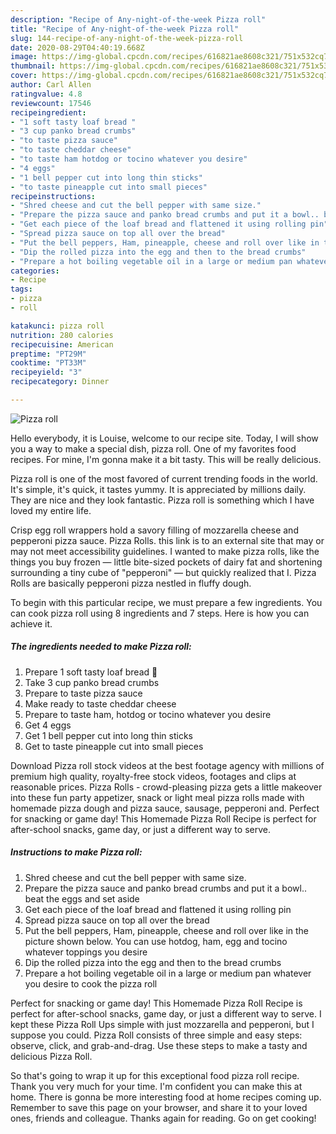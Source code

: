 ```yaml
---
description: "Recipe of Any-night-of-the-week Pizza roll"
title: "Recipe of Any-night-of-the-week Pizza roll"
slug: 144-recipe-of-any-night-of-the-week-pizza-roll
date: 2020-08-29T04:40:19.668Z
image: https://img-global.cpcdn.com/recipes/616821ae8608c321/751x532cq70/pizza-roll-recipe-main-photo.jpg
thumbnail: https://img-global.cpcdn.com/recipes/616821ae8608c321/751x532cq70/pizza-roll-recipe-main-photo.jpg
cover: https://img-global.cpcdn.com/recipes/616821ae8608c321/751x532cq70/pizza-roll-recipe-main-photo.jpg
author: Carl Allen
ratingvalue: 4.8
reviewcount: 17546
recipeingredient:
- "1 soft tasty loaf bread "
- "3 cup panko bread crumbs"
- "to taste pizza sauce"
- "to taste cheddar cheese"
- "to taste ham hotdog or tocino whatever you desire"
- "4 eggs"
- "1 bell pepper cut into long thin sticks"
- "to taste pineapple cut into small pieces"
recipeinstructions:
- "Shred cheese and cut the bell pepper with same size."
- "Prepare the pizza sauce and panko bread crumbs and put it a bowl.. beat the eggs and set aside"
- "Get each piece of the loaf bread and flattened it using rolling pin"
- "Spread pizza sauce on top all over the bread"
- "Put the bell peppers, Ham, pineapple, cheese and roll over like in the picture shown below. You can use hotdog, ham, egg and tocino whatever toppings you desire"
- "Dip the rolled pizza into the egg and then to the bread crumbs"
- "Prepare a hot boiling vegetable oil in a large or medium pan whatever you desire to cook the pizza roll"
categories:
- Recipe
tags:
- pizza
- roll

katakunci: pizza roll 
nutrition: 280 calories
recipecuisine: American
preptime: "PT29M"
cooktime: "PT33M"
recipeyield: "3"
recipecategory: Dinner

---
```



![Pizza roll](https://img-global.cpcdn.com/recipes/616821ae8608c321/751x532cq70/pizza-roll-recipe-main-photo.jpg)

Hello everybody, it is Louise, welcome to our recipe site. Today, I will show you a way to make a special dish, pizza roll. One of my favorites food recipes. For mine, I'm gonna make it a bit tasty. This will be really delicious.

Pizza roll is one of the most favored of current trending foods in the world. It's simple, it's quick, it tastes yummy. It is appreciated by millions daily. They are nice and they look fantastic. Pizza roll is something which I have loved my entire life.

Crisp egg roll wrappers hold a savory filling of mozzarella cheese and pepperoni pizza sauce. Pizza Rolls. this link is to an external site that may or may not meet accessibility guidelines. I wanted to make pizza rolls, like the things you buy frozen — little bite-sized pockets of dairy fat and shortening surrounding a tiny cube of &#34;pepperoni&#34; — but quickly realized that I. Pizza Rolls are basically pepperoni pizza nestled in fluffy dough.


To begin with this particular recipe, we must prepare a few ingredients. You can cook pizza roll using 8 ingredients and 7 steps. Here is how you can achieve it.

<!--inarticleads1-->

##### The ingredients needed to make Pizza roll:

1. Prepare 1 soft tasty loaf bread 🍞
1. Take 3 cup panko bread crumbs
1. Prepare to taste pizza sauce
1. Make ready to taste cheddar cheese
1. Prepare to taste ham, hotdog or tocino whatever you desire
1. Get 4 eggs
1. Get 1 bell pepper cut into long thin sticks
1. Get to taste pineapple cut into small pieces


Download Pizza roll stock videos at the best footage agency with millions of premium high quality, royalty-free stock videos, footages and clips at reasonable prices. Pizza Rolls - crowd-pleasing pizza gets a little makeover into these fun party appetizer, snack or light meal pizza rolls made with homemade pizza dough and pizza sauce, sausage, pepperoni and. Perfect for snacking or game day! This Homemade Pizza Roll Recipe is perfect for after-school snacks, game day, or just a different way to serve. 

<!--inarticleads2-->

##### Instructions to make Pizza roll:

1. Shred cheese and cut the bell pepper with same size.
1. Prepare the pizza sauce and panko bread crumbs and put it a bowl.. beat the eggs and set aside
1. Get each piece of the loaf bread and flattened it using rolling pin
1. Spread pizza sauce on top all over the bread
1. Put the bell peppers, Ham, pineapple, cheese and roll over like in the picture shown below. You can use hotdog, ham, egg and tocino whatever toppings you desire
1. Dip the rolled pizza into the egg and then to the bread crumbs
1. Prepare a hot boiling vegetable oil in a large or medium pan whatever you desire to cook the pizza roll


Perfect for snacking or game day! This Homemade Pizza Roll Recipe is perfect for after-school snacks, game day, or just a different way to serve. I kept these Pizza Roll Ups simple with just mozzarella and pepperoni, but I suppose you could. Pizza Roll consists of three simple and easy steps: observe, click, and grab-and-drag. Use these steps to make a tasty and delicious Pizza Roll. 

So that's going to wrap it up for this exceptional food pizza roll recipe. Thank you very much for your time. I'm confident you can make this at home. There is gonna be more interesting food at home recipes coming up. Remember to save this page on your browser, and share it to your loved ones, friends and colleague. Thanks again for reading. Go on get cooking!
